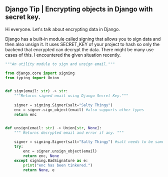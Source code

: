 ## Django Tip | Encrypting objects in Django with secret key.

Hi everyone.
Let's talk about encrypting data in Django. 

Django has a built-in module called signing that allows you to sign data and then also unsign it.
It uses SECRET_KEY of your project to hash so only the backend that encrypted can decrypt the data.
There might be many use cases of this. 
I encountered the given situation recently.


```py
"""An utility module to sign and unsign email."""

from django.core import signing
from typing import Union


def sign(email: str) -> str:
    """Returns signed email using Django Secret Key."""
    
    signer = signing.Signer(salt="Salty Thingy")
    enc = signer.sign_object(email) #also supports other types
    return enc


def unsign(email: str) -> Union[str, None]:
    """ Returns decrypted email and error if any. """
    
    signer = signing.Signer(salt="Salty Thingy") #salt needs to be same
    try:
        enc = signer.unsign_object(email)
        return enc, None
    except signing.BadSignature as e:
    	print("enc has been tinkered.")
        return None, e
``` 
